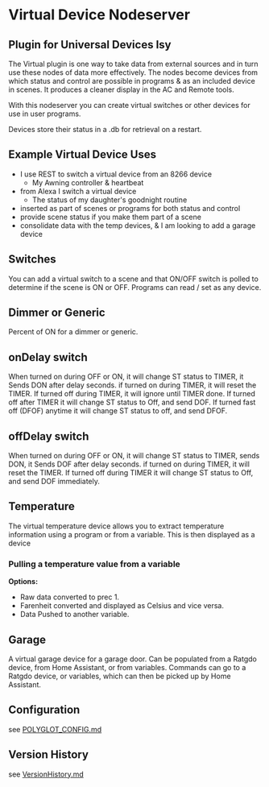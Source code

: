 # Virtual Device Nodeserver

## Plugin for Universal Devices Isy

The Virtual plugin is one way to take data from external sources and in turn use
these nodes of data more effectively.  The nodes become devices from which status
and control are possible in programs & as an included device in scenes.  It produces
a cleaner display in the AC and Remote tools.

With this nodeserver you can create virtual switches or other devices
 for use in user programs.

Devices store their status in a .db for retrieval on a restart.

## Example Virtual Device Uses

- I use REST to switch a virtual device from an 8266 device
    - My Awning controller & heartbeat
- from Alexa I switch a virtual device
    - The status of my daughter's goodnight routine
- inserted as part of scenes or programs for both status and control
- provide scene status if you make them part of a scene
- consolidate data with the temp devices, & I am looking to add a garage device

## Switches

You can add a virtual switch to a scene and that ON/OFF switch is polled to
determine if the scene is ON or OFF. Programs can read / set as any device. 

## Dimmer or Generic

Percent of ON for a dimmer or generic.

## onDelay switch

When turned on during OFF or ON, it will change ST status to TIMER, it Sends DON after delay seconds.
if turned on during TIMER, it will reset the TIMER.
If turned off during TIMER, it will ignore until TIMER done.
If turned off after TIMER it will change ST status to Off, and send DOF.
If turned fast off (DFOF) anytime it will change ST status to off, and send DFOF.

## offDelay switch

When turned on during OFF or ON, it will change ST status to TIMER, sends DON, it Sends DOF after delay seconds.
if turned on during TIMER, it will reset the TIMER.
If turned off during TIMER it will change ST status to Off, and send DOF immediately.

## Temperature

The virtual temperature device allows you to extract temperature information
using a program or from a variable.  This is then displayed as a device

### Pulling a temperature value from a variable

**Options:**

- Raw data converted to prec 1.
- Farenheit converted and displayed as Celsius and vice versa.
- Data Pushed to another variable.

## Garage

A virtual garage device for a garage door.  Can be populated from a Ratgdo device,
from Home Assistant, or from variables.  Commands can go to a Ratgdo device, or
variables, which can then be picked up by Home Assistant.

## Configuration

see [POLYGLOT_CONFIG.md][config]

## Version History

see [VersionHistory.md][versions]

[versions]: VersionHistory.md
[config]: POLYGLOT_CONFIG.md
